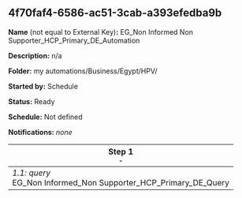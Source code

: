 ## 4f70faf4-6586-ac51-3cab-a393efedba9b

**Name** (not equal to External Key)**:** EG_Non Informed Non Supporter_HCP_Primary_DE_Automation

**Description:** n/a

**Folder:** my automations/Business/Egypt/HPV/

**Started by:** Schedule

**Status:** Ready

**Schedule:** Not defined

**Notifications:** _none_


| Step 1<br>_<small>-</small>_ |
| --- |
| _1.1: query_<br>EG_Non Informed_Non Supporter_HCP_Primary_DE_Query |
